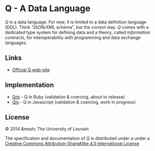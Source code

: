 # Q - A Data Language

*Q* is a data language. For now, it is limited to a data definition language
(DDL). Think "JSON/XML schema", but the correct way. *Q* comes with a dedicated
type system for defining data and a theory, called *information contracts*, for
interoperability with programming and data exchange languages.

## Links

* [Official *Q* web-site](http://www.q-lang.io)

## Implementation

* [Qrb](https://github.com/blambeau/qrb) - Q in Ruby (validation & coercing, about to release)
* [Qjs](https://github.com/llambeau/qjs) - Q in Javascript (validation & coercing, work in progress)

## License

&copy; 2014 &mash; The University of Louvain

The specification and documentation of *Q* is distributed under a under a <a
rel="license" href="http://creativecommons.org/licenses/by-sa/4.0/">Creative
Commons Attribution-ShareAlike 4.0 International License</a>
